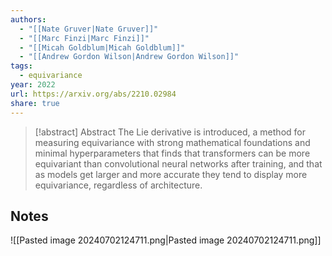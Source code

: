 ```yaml
---
authors:
  - "[[Nate Gruver|Nate Gruver]]"
  - "[[Marc Finzi|Marc Finzi]]"
  - "[[Micah Goldblum|Micah Goldblum]]"
  - "[[Andrew Gordon Wilson|Andrew Gordon Wilson]]"
tags:
  - equivariance
year: 2022
url: https://arxiv.org/abs/2210.02984
share: true
---
```

> [!abstract] Abstract
> The Lie derivative is introduced, a method for measuring equivariance with strong mathematical foundations and minimal hyperparameters that finds that transformers can be more equivariant than convolutional neural networks after training, and that as models get larger and more accurate they tend to display more equivariance, regardless of architecture.

## Notes

![[Pasted image 20240702124711.png|Pasted image 20240702124711.png]]